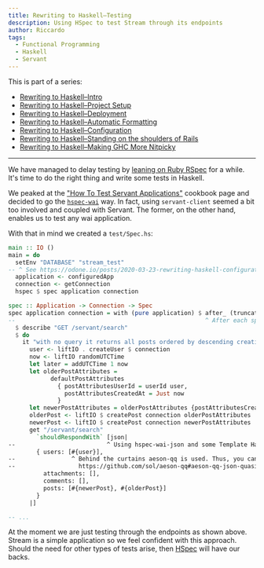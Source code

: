 ```yaml
---
title: Rewriting to Haskell–Testing
description: Using HSpec to test Stream through its endpoints
author: Riccardo
tags:
  - Functional Programming
  - Haskell
  - Servant
---
```


This is part of a series:

- [Rewriting to Haskell–Intro](https://odone.io/posts/2020-02-26-rewriting-haskell-intro.html)
- [Rewriting to Haskell–Project Setup](https://odone.io/posts/2020-03-03-rewriting-haskell-setup.html)
- [Rewriting to Haskell–Deployment](https://odone.io/posts/2020-03-14-rewriting-haskell-server.html)
- [Rewriting to Haskell–Automatic Formatting](https://odone.io/posts/2020-03-19-rewriting-haskell-formatting.html)
- [Rewriting to Haskell–Configuration](https://odone.io/posts/2020-03-23-rewriting-haskell-configuration.html)
- [Rewriting to Haskell–Standing on the shoulders of Rails](https://odone.io/posts/2020-03-30-rails.html)
- [Rewriting to Haskell–Making GHC More Nitpicky](https://odone.io/posts/2020-04-06-ghc-options.html)

---

We have managed to delay testing by [leaning on Ruby RSpec](https://odone.io/posts/2020-03-30-rails.html) for a while. It's time to do the right thing and write some tests in Haskell.

We peaked at the ["How To Test Servant Applications"](https://docs.servant.dev/en/stable/cookbook/testing/Testing.html) cookbook page and decided to go the [`hspec-wai`](https://hackage.haskell.org/package/hspec-wai) way. In fact, using `servant-client` seemed a bit too involved and coupled with Servant. The former, on the other hand, enables us to test any wai application.

With that in mind we created a `test/Spec.hs`:

```hs
main :: IO ()
main = do
  setEnv "DATABASE" "stream_test"
-- ^ See https://odone.io/posts/2020-03-23-rewriting-haskell-configuration.html for the why.
  application <- configuredApp
  connection <- getConnection
  hspec $ spec application connection

spec :: Application -> Connection -> Spec
spec application connection = with (pure application) $ after_ (truncateTables connection)
--                                                      ^ After each spec item truncate tables.
  $ describe "GET /servant/search"
  $ do
    it "with no query it returns all posts ordered by descending creation date" $ do
      user <- liftIO . createUser $ connection
      now <- liftIO randomUTCTime
      let later = addUTCTime 1 now
      let olderPostAttributes =
            defaultPostAttributes
              { postAttributesUserId = userId user,
                postAttributesCreatedAt = Just now
              }
      let newerPostAttributes = olderPostAttributes {postAttributesCreatedAt = Just later}
      olderPost <- liftIO $ createPost connection olderPostAttributes
      newerPost <- liftIO $ createPost connection newerPostAttributes
      get "/servant/search"
        `shouldRespondWith` [json|
--                          ^ Using hspec-wai-json and some Template Haskell to generate JSON.
        { users: [#{user}],
--                ^ Behind the curtains aeson-qq is used. Thus, you can interpolate variables:
--                  https://github.com/sol/aeson-qq#aeson-qq-json-quasiquoter-for-haskell
          attachments: [],
          comments: [],
          posts: [#{newerPost}, #{olderPost}]
        }
      |]

-- ...
```

At the moment we are just testing through the endpoints as shown above. Stream is a simple application so we feel confident with this approach. Should the need for other types of tests arise, then [HSpec](https://hspec.github.io/) will have our backs.
